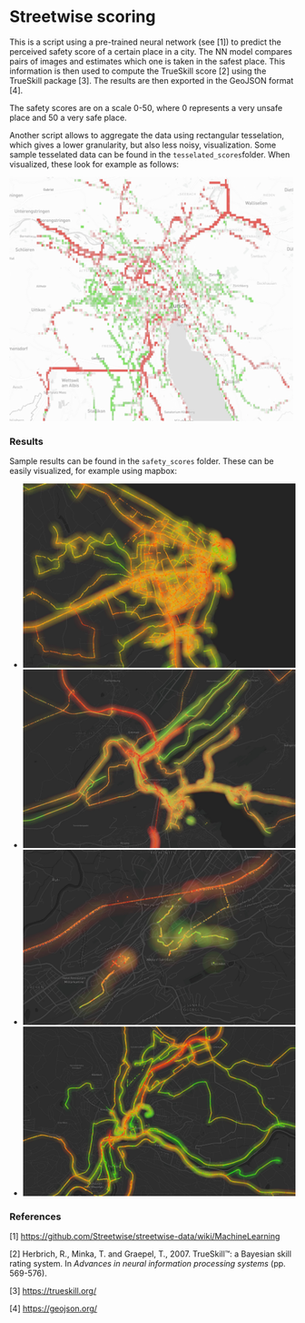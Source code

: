 # Streetwise scoring

This is a script using a pre-trained neural network (see [1]) to predict the perceived safety score of a certain place in a city.
The NN model compares pairs of images and estimates which one is taken in the safest place. This information is then used to compute the TrueSkill score [2] using the TrueSkill package [3]. The results are then exported in the GeoJSON format [4].

The safety scores are on a scale 0-50, where 0 represents a very unsafe place and 50  a very safe place.

Another script allows to aggregate the data using rectangular tesselation, which gives a lower granularity, but also less noisy, visualization. Some sample tesselated data can be found in the ```tesselated_scores```folder. When visualized, these look for example as follows:

[<img src="https://github.com/Streetwise/streetwise-score/blob/master/wiki_images/zurich_tessel.jpg" alt="Zurich tesselated" width="500px"/>](https://api.mapbox.com/styles/v1/colombmo/ckg0t167k2it219nyvvws0dov/draft.html?fresh=true&title=view&access_token=pk.eyJ1IjoiY29sb21ibW8iLCJhIjoiY2tlYTE5MmpvMTB6cTJxcm41Ynl1OTNxYSJ9.6SsIy1FTpxao9Sv-hvRDSg)

### Results

Sample results can be found in the ```safety_scores``` folder. These can be easily visualized, for example using mapbox:

- [<img src="https://github.com/Streetwise/streetwise-score/blob/master/wiki_images/romanshorn.png" alt="Romanshorn" width="500px"/>](https://api.mapbox.com/styles/v1/colombmo/ckesny6m30o9019p97rv594qx.html?fresh=true&title=view&access_token=pk.eyJ1IjoiY29sb21ibW8iLCJhIjoiY2tlYTE5MmpvMTB6cTJxcm41Ynl1OTNxYSJ9.6SsIy1FTpxao9Sv-hvRDSg)
- [<img src="https://github.com/Streetwise/streetwise-score/blob/master/wiki_images/luzern.png" alt="Luzern" width="500px"/>](https://api.mapbox.com/styles/v1/colombmo/ckeskgshq764k19o21zu3l7fw.html?fresh=true&title=view&access_token=pk.eyJ1IjoiY29sb21ibW8iLCJhIjoiY2tlYTE5MmpvMTB6cTJxcm41Ynl1OTNxYSJ9.6SsIy1FTpxao9Sv-hvRDSg)
- [<img src="https://github.com/Streetwise/streetwise-score/blob/master/wiki_images/stgallen.png" alt="St. Gallen" width="500px"/>](https://api.mapbox.com/styles/v1/colombmo/ckesiukh124lb19mt27xeg56r.html?fresh=true&title=view&access_token=pk.eyJ1IjoiY29sb21ibW8iLCJhIjoiY2tlYTE5MmpvMTB6cTJxcm41Ynl1OTNxYSJ9.6SsIy1FTpxao9Sv-hvRDSg)
- [<img src="https://github.com/Streetwise/streetwise-score/blob/master/wiki_images/schaffhausen.png" alt="Schaffhausen" width="500px"/>](https://api.mapbox.com/styles/v1/colombmo/cketssk0r91th19qq2l9jcd3h/draft.html?fresh=true&title=view&access_token=pk.eyJ1IjoiY29sb21ibW8iLCJhIjoiY2tlYTE5MmpvMTB6cTJxcm41Ynl1OTNxYSJ9.6SsIy1FTpxao9Sv-hvRDSg)


### References

[1] https://github.com/Streetwise/streetwise-data/wiki/MachineLearning

[2] Herbrich, R., Minka, T. and Graepel, T., 2007. TrueSkill™: a Bayesian skill rating system. In _Advances in neural information processing systems_ (pp. 569-576).

[3] https://trueskill.org/

[4] https://geojson.org/
